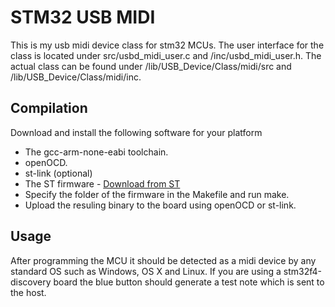 STM32 USB MIDI
===============

This is my usb midi device class for stm32 MCUs. The user interface for the class is located under src/usbd_midi_user.c and /inc/usbd_midi_user.h. The actual class can be found under /lib/USB_Device/Class/midi/src and /lib/USB_Device/Class/midi/inc.

Compilation
-----------
Download and install the following software for your platform
  * The gcc-arm-none-eabi toolchain.
  * openOCD.
  * st-link (optional)
  * The ST firmware - [Download from ST](http://www.st.com/web/en/catalog/tools/PF257904#)
  * Specify the folder of the firmware in the Makefile and run make.
  * Upload the resuling binary to the board using openOCD or st-link.

Usage
-----
After programming the MCU it should be detected as a midi device by any standard OS such as Windows, OS X and Linux. If you are using a stm32f4-discovery board the blue button should generate a test note which is sent to the host. 
